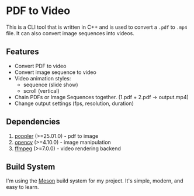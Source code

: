 # PDF to Video
This is a CLI tool that is written in C++ and is used to convert a `.pdf` to `.mp4` file. It can also convert image sequences into videos.

## Features
- Convert PDF to video
- Convert image sequence to video
- Video animation styles:
	- sequence (slide show)
	- scroll (vertical)
- Chain PDFs or Image Sequences together. (1.pdf + 2.pdf -> output.mp4)
- Change output settings (fps, resolution, duration)

## Dependencies
1. [poppler](https://poppler.freedesktop.org/) (>=25.01.0) - pdf to image
2. [opencv](https://opencv.org/) (>=4.10.0) - image manipulation
3. [ffmpeg](https://ffmpeg.org/) (>=7.0.0) - video rendering backend

## Build System
I'm using the [Meson](https://mesonbuild.com/) build system for my project. It's simple, modern, and easy to learn.

